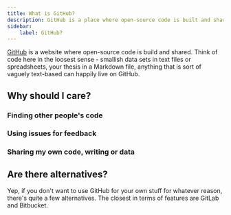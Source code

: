 ```yaml
---
title: What is GitHub?
description: GitHub is a place where open-source code is built and shared
sidebar:
    label: GitHub?
---
```


[GitHub](https://github.com) is a website where open-source code is build and shared. Think of code here in the loosest sense - smallish data sets in text files or spreadsheets, your thesis in a Markdown file, anything that is sort of vaguely text-based can happily live on GitHub. 


## Why should I care?

### Finding other people's code

### Using issues for feedback

### Sharing my own code, writing or data

## Are there alternatives?

Yep, if you don't want to use GitHub for your own stuff for whatever reason, there's quite a few alternatives. The closest in terms of features are GitLab and Bitbucket.

